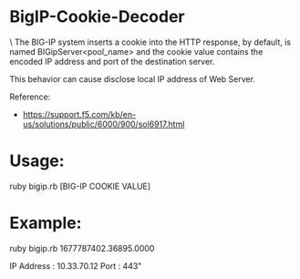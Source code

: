 # BigIP-Cookie-Decoder

\\
The BIG-IP system inserts a cookie into the HTTP response, by default, is named BIGipServer<pool_name> and the cookie value contains the encoded IP address and port of the destination server.

This behavior can cause disclose local IP address of Web Server.

Reference:

* https://support.f5.com/kb/en-us/solutions/public/6000/900/sol6917.html


# Usage:

   ruby bigip.rb [BIG-IP COOKIE VALUE]

# Example:

   ruby bigip.rb 1677787402.36895.0000

   IP Address : 10.33.70.12
   Port       : 443"
